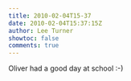 ```yaml
---
title: 2010-02-04T15-37
date: 2010-02-04T15:37:15Z
author: Lee Turner
showtoc: false
comments: true
---
```


Oliver had a good day at school :-)

